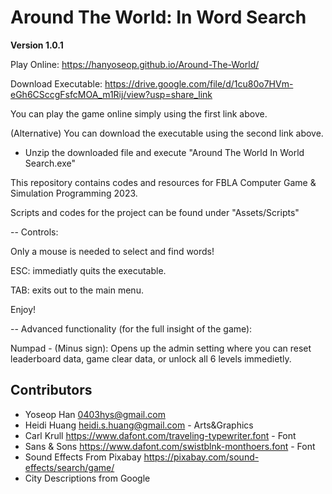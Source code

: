# Around The World: In Word Search

**Version 1.0.1**

Play Online: https://hanyoseop.github.io/Around-The-World/

Download Executable: https://drive.google.com/file/d/1cu80o7HVm-eGh6CSccgFsfcMOA_m1Rij/view?usp=share_link

You can play the game online simply using the first link above.

(Alternative)
You can download the executable using the second link above.
  - Unzip the downloaded file and execute "Around The World In World Search.exe"

This repository contains codes and resources for FBLA Computer Game & Simulation Programming 2023.

Scripts and codes for the project can be found under "Assets/Scripts"

-- Controls:

Only a mouse is needed to select and find words!

ESC: immediatly quits the executable.

TAB: exits out to the main menu. 

Enjoy!

-- Advanced functionality (for the full insight of the game):

Numpad - (Minus sign): Opens up the admin setting where you can reset leaderboard data, game clear data, or unlock all 6 levels immedietly. 

## Contributors

- Yoseop Han <0403hys@gmail.com>
- Heidi Huang  <heidi.s.huang@gmail.com> - Arts&Graphics
- Carl Krull <https://www.dafont.com/traveling-typewriter.font> - Font
- Sans & Sons <https://www.dafont.com/swistblnk-monthoers.font> - Font
- Sound Effects From Pixabay <https://pixabay.com/sound-effects/search/game/> 
- City Descriptions from Google
